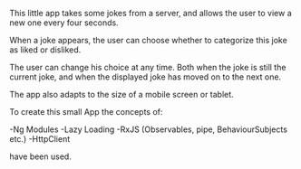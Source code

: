 This little app takes some jokes from a server, and allows the user to view a new one every four seconds.

When a joke appears, the user can choose whether to categorize this joke as liked or disliked.

The user can change his choice at any time. Both when the joke is still the current joke, and when the displayed joke has moved on to the next one.

The app also adapts to the size of a mobile screen or tablet.

To create this small App the concepts of:

-Ng Modules
-Lazy Loading
-RxJS (Observables, pipe, BehaviourSubjects etc.)
-HttpClient

have been used.